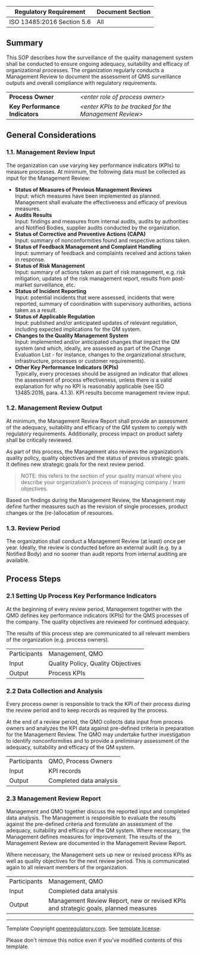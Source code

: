 | Regulatory Requirement     | Document Section |
|----------------------------|------------------|
| ISO 13485:2016 Section 5.6 | All              |

## Summary

This SOP describes how the surveillance of the quality management system shall be conducted to ensure ongoing
adequacy, suitability and efficacy of organizational processes. The organization regularly conducts a
Management Review to document the assessment of QMS surveillance outputs and overall compliance with
regulatory requirements.

|                                |                                                          |
|--------------------------------|----------------------------------------------------------|
| **Process Owner**              | *\<enter role of process owner\>*                        |
| **Key Performance Indicators** | *\<enter KPIs to be tracked for the Management Review\>* |

## General Considerations

### 1.1. Management Review Input

The organization can use varying key performance indicators (KPIs) to measure processes. At minimum, the
following data must be collected as input for the Management Review:

* **Status of Measures of Previous Management Reviews**\
  Input: which measures have been implemented as planned.\
  Management shall evaluate the effectiveness and efficacy of previous measures.
* **Audits Results**\
  Input: findings and measures from internal audits, audits by authorities and Notified Bodies, supplier
  audits conducted by the organization.
* **Status of Corrective and Preventive Actions (CAPA)**\
  Input: summary of nonconformities found and respective actions taken.
* **Status of Feedback Management and Complaint Handling**\
  Input: summary of feedback and complaints received and actions taken in response.
* **Status of Risk Management**\
  Input: summary of actions taken as part of risk management, e.g. risk mitigation, updates of the risk
  management report, results from post-market surveillance, etc.
* **Status of Incident Reporting**\
  Input: potential incidents that were assessed, incidents that were reported, summary of coordination with
  supervisory authorities, actions taken as a result.
* **Status of Applicable Regulation**\
  Input: published and/or anticipated updates of relevant regulation, including expected implications for
  the QM system.
* **Changes to the Quality Management System**\
  Input: implemented and/or anticipated changes that impact the QM system (and which, ideally, are assessed
  as part of the Change Evaluation List - for instance, changes to the organizational structure,
  infrastructure, processes or customer requirements).
* **Other Key Performance Indicators (KPIs)**\
  Typically, every processes should be assigned an indicator that allows the assessment of process
  effectiveness, unless there is a valid explanation for why no KPI is reasonably applicable (see ISO
  13485:2016, para. 4.1.3). KPI results become management review input.


### 1.2. Management Review Output

At minimum, the Management Review Report shall provide an assessment of the adequacy, suitability and efficacy
of the QM system to comply with regulatory requirements. Additionally, process impact on product safety shall
be critically reviewed.

As part of this process, the Management also reviews the organization’s quality policy, quality objectives and
the status of previous strategic goals. It defines new strategic goals for the next review period.

> NOTE: this refers to the section of your quality manual where you describe your organization’s process of
> managing company / team objectives.

Based on findings during the Management Review, the Management may define further measures such as the
revision of single processes, product changes or the (re-)allocation of resources.

### 1.3. Review Period

The organization shall conduct a Management Review (at least) once per year. Ideally, the review is conducted
before an external audit (e.g. by a Notified Body) and no sooner than audit reports from internal auditing are
available.

## Process Steps

### 2.1 Setting Up Process Key Performance Indicators

At the beginning of every review period, Management together with the QMO defines key performance indicators
(KPIs) for the QMS processes of the company. The quality objectives are reviewed for continued adequacy.

The results of this process step are communicated to all relevant members of the organization (e.g. process
owners).

|              |                                      |
|--------------|--------------------------------------|
| Participants | Management, QMO                      |
| Input        | Quality Policy, Quality Objectives   |
| Output       | Process KPIs                         |

### 2.2 Data Collection and Analysis

Every process owner is responsible to track the KPI of their process during the review period and to keep
records as required by the process.

At the end of a review period, the QMO collects data input from process owners and analyzes the KPI data
against pre-defined criteria in preparation for the Management Review. The QMO may undertake further
investigation to identify nonconformities and to provide a preliminary assessment of the adequacy, suitability
and efficacy of the QM system.

|              |                         |
|--------------|-------------------------|
| Participants | QMO, Process Owners     |
| Input        | KPI records             |
| Output       | Completed data analysis |

### 2.3 Management Review Report

Management and QMO together discuss the reported input and completed data analysis. The Management is
responsible to evaluate the results against the pre-defined criteria and formulate an assessment of the
adequacy, suitability and efficacy of the QM system. Where necessary, the Management defines measures for
improvement. The results of the Management Review are documented in the Management Review Report.

Where necessary, the Management sets up new or revised process KPIs as well as quality objectives for the next
review period. This is communicated again to all relevant members of the organization.

|              |                                                                                     |
|--------------|-------------------------------------------------------------------------------------|
| Participants | Management, QMO                                                                     |
| Input        | Completed data analysis                                                             |
| Output       | Management Review Report, new or revised KPIs and strategic goals, planned measures |

---

Template Copyright [openregulatory.com](https://openregulatory.com). See [template
license](https://openregulatory.com/template-license).

Please don't remove this notice even if you've modified contents of this template.
